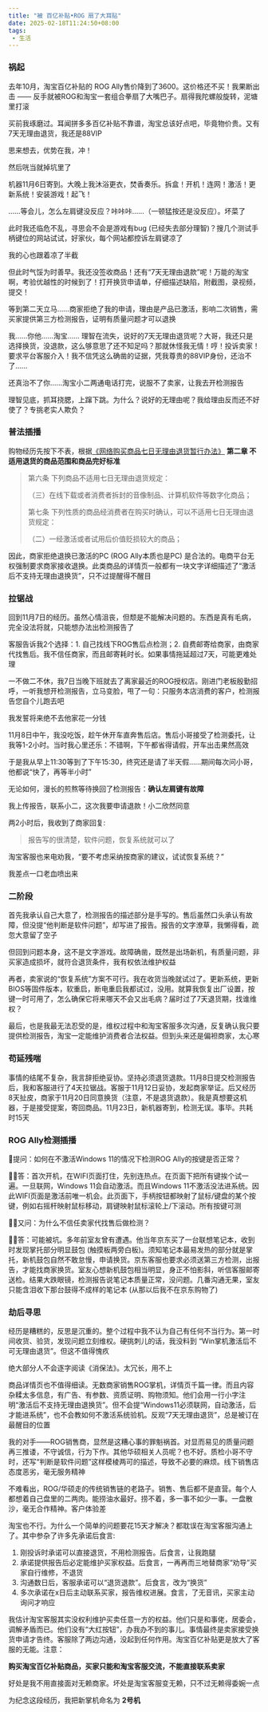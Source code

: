 ```yaml
---
title: "被 百亿补贴•ROG 扇了大耳贴"
date: 2025-02-18T11:24:50+08:00
tags:
 - 生活
---
```


### 祸起

去年10月，淘宝百亿补贴的 ROG Ally售价降到了3600。这价格还不买！我果断出击 —— 反手就被ROG和淘宝一套组合拳扇了大嘴巴子。扇得我陀螺般旋转，泥塘里打滚

买前我琢磨过。耳闻拼多多百亿补贴不靠谱，淘宝总该好点吧，毕竟物价贵。又有7天无理由退货，我还是88VIP

思来想去，优势在我，冲！

然后咣当就掉坑里了

机器11月6日寄到。大晚上我沐浴更衣，焚香奏乐。拆盒！开机！连网！激活！更新系统！安装游戏！起飞！

……等会儿，怎么左肩键没反应？咔咔咔……（一顿猛按还是没反应）。坏菜了

此时我还临危不乱，寻思会不会是游戏有bug (已经失去部分理智)？搜几个测试手柄键位的网站试试，好家伙，每个网站都控诉左肩键凉了

我的心也跟着凉了半截

但此时气馁为时善早。我还没签收商品！还有“7天无理由退款”呢！万能的淘宝啊，考验优越性的时候到了！打开换货申请单，仔细描述缺陷，附截图，录视频，提交！

等到第二天立马……商家拒绝了我的申请，理由是产品已激活，影响二次销售，需买家提供第三方检测报告，证明有质量问题才可以退换

我……你他……淘宝…… 理智在流失，说好的7天无理由退货呢？大哥，我还只是选择换货，没退款，这么够意思了还不知足吗？那就休怪我无情！哼！投诉卖家！要求平台客服介入！我不信凭这么确凿的证据，凭我尊贵的88VIP身份，还治不了……

还真治不了你……淘宝小二两通电话打完，说服不了卖家，让我去开检测报告

理智见底，抓耳挠腮，上蹿下跳。为什么？说好的无理由呢？我给理由反而还不好使了？专挑老实人欺负？

### 普法插播

购物经历先按下不表，根据[《网络购买商品七日无理由退货暂行办法》](https://www.gov.cn/zhengce/zhengceku/2020-11/03/content_5557118.htm) **第二章 不适用退货的商品范围和商品完好标准**
>第六条  下列商品不适用七日无理由退货规定：
>
>（三）在线下载或者消费者拆封的音像制品、计算机软件等数字化商品；
>
>第七条  下列性质的商品经消费者在购买时确认，可以不适用七日无理由退货规定：
>
>（二）一经激活或者试用后价值贬损较大的商品；

因此，商家拒绝退换已激活的PC (ROG Ally本质也是PC) 是合法的。电商平台无权强制要求商家接收退换。此类商品的详情页一般都有一块文字详细描述了“激活后不支持无理由退换货”，只不过提醒得不醒目

### 拉锯战

回到11月7日的经历。虽然心情沮丧，但颓是不能解决问题的。东西是真有毛病，完全没法将就，只能想办法出检测报告了

客服告诉我2个选择：1. 自己找线下ROG售后点检测；2. 自费邮寄给商家，由商家代找售后。我不信任商家，而且邮寄耗时长。如果事情拖延超过7天，可能更难处理

一不做二不休，我7日当晚下班就去了离家最近的ROG授权店。刚进门老板殷勤招呼，一听我想开检测报告，立马变脸，甩了一句：只服务本店消费的客户，检测报告您自个儿跑去吧

我发誓将来绝不去他家花一分钱

11月8日中午，我没吃饭，趁午休开车直奔售后店。售后小哥接受了检测委托，让我等1-2小时。当时我心里还乐：不错啊，下午都省得请假，开车出击果然高效

于是我从早上11:30等到了下午15:30，终究还是请了半天假……期间每次问小哥，他都说“快了，再等半小时”

无论如何，漫长的煎熬等待换回了检测报告：**确认左肩键有故障**

我上传报告，联系小二，这次我要申请退款！小二欣然同意

两2小时后，我收到了商家回复:

> 报告写的很清楚，软件问题，恢复系统就可以了

淘宝客服也来电劝我，“要不考虑采纳按商家的建议，试试恢复系统？”

我差点一口老血喷出来

### 二阶段

首先我承认自己大意了，检测报告的描述部分是手写的。售后虽然口头承认有故障，但没提“他判断是软件问题”，却写进了报告。报告的文字潦草，我懒得看，疏忽大意留了空子

但回到问题本身，这不是文字游戏。故障确凿，既然是出场新机，有质量问题，非买家造成损坏，就符合退货条件，我有权依法维护权益

再者，卖家说的“恢复系统”方案不可行。我在收货当晚就试过了。更新系统，更新BIOS等固件版本，软重启，断电重启我都试过，没用。就算我恢复出厂设置，按键一时可用了，怎么确保它将来哪天不会又出毛病？届时过了7天退货期，找谁维权？

最后，也是我最无法忍受的是，维权过程中和淘宝客服多次沟通，反复确认我只要提供检测报告，淘宝一定能维护消费者合法权益。但到头来还是偏袒商家，太心寒

### 苟延残喘

事情的结尾不复杂，我言辞拒绝妥协。坚持必须退货退款。11月8日提交检测报告后，我和客服进行了4天拉锯战。客服于11月12日妥协，发起商家举证。后又经历8天扯皮，商家于11月20日同意换货（注意，不是退货退款）。我是真想要这机器，于是接受提案，寄回商品。11月23日，新机器寄到，检测无误。事毕。共耗时15天

### ROG Ally检测插播

🙋提问：如何在不激活Windows 11的情况下检测ROG Ally的按键是否正常？

👨‍🔬答：首次开机，在WIFI页面打住，先别连热点。在页面下把所有键挨个试一遍。一旦联网，Windows 11会自动激活。而且Windows 11不激活没法进系统。因此WIFI页面是激活前唯一机会。此页面下，手柄按钮都映射了鼠标/键盘的某个按键，例如右摇杆映射鼠标移动，肩键映射鼠标滚轮上/下滚动。所有按键可测

🙋‍♀️又问：为什么不信任卖家代找售后做检测？

👩‍🔬答：可能被坑。多年前室友曾有遭遇。他当年京东买了一台联想笔记本，收到时发现掌托部分明显鼓包 (触摸板两旁白板)。须知笔记本最易发热的部分就是掌托，新机鼓包自然不敢怠慢，申请换货。京东客服也要求必须送第三方检测，出报告，才能找商家换货。室友心想新机鼓包相当明显，身正不怕影斜，听信客服邮寄送检。结果大跌眼镜，检测报告说笔记本质量正常，没问题。几番沟通无果，室友只能含泪收下那台鼓得不成样的笔记本 (从那以后我不在京东购物了)

### 劫后寻思

经历是糟糕的，反思是沉重的。整个过程中我不认为自己有任何不当行为。第一时间收货、验货，发现问题立刻维权。硬挑刺儿的话，我没料到 “Win掌机激活后不可无理由退货”。但这不值得愧疚

绝大部分人不会逐字阅读《消保法》。太冗长，用不上

商品详情页也不值得细读。无数商家销售ROG掌机，详情页千篇一律。而且内容杂糅太多信息，有广告、有参数、资质证明、购物须知。他们会用一行小字注明“激活后不支持无理由退换货”。但不会提“Windows11必须联网，自动激活，后才能进系统”，也不会教如何不激活系统验机。反观“7天无理由退货”，总是被订在最醒目的位置

我的对手——ROG销售商，显然是这糟心事的罪魁祸首。对显而易见的质量问题再三推诿，不守诚信，行为下作。其他华硕相关人员呢？也不好。质检小哥不守时，还写“判断是软件问题”这样模棱两可的描述，导致不必要的麻烦。线下销售店态度恶劣，毫无服务精神

不难看出，ROG/华硕走的传统销售链的老路子。销售、售后都不是直营。每个人都想着自己盘里的二两肉。能捞油水最好。捞不着，多一事不如少一事。一盘散沙，毫无合作精神。客户体验差

淘宝也不行。为什么一个简单的问题要花15天才解决？都耽误在淘宝客服沟通上了。其中参杂了许多先承诺后食言:
1. 刚投诉时承诺可以直接退货，不用检测报告。后食言，让我跑腿
2. 承诺提供报告后必定能维护买家权益。后食言，一再再而三地替商家“劝导”买家自行维修，不退货
3. 沟通数日后，客服承诺可以“退货退款”。后食言，改为“换货”
4. 多次承诺在x日后主动联系买家，报告维权进展。食言，了无音讯，买家主动询问才响应

我估计淘宝客服其实没权利维护买卖任意一方的权益。他们只是和事佬，居委会，调解矛盾而已。他们没有“大红按钮”，办我办不到的事儿。事情最终是卖家接受换货申请才告终。客服除了两边沟通，没起到任何作用。淘宝百亿补贴更是放大了客服的无能。注意：

**购买淘宝百亿补贴商品，买家只能和淘宝客服交流，不能直接联系卖家**

好处是我不用直接面对无赖商家。坏处是淘宝客服变无赖，只不过无赖得委婉一点

为纪念这段经历，我把新掌机命名为 **2号机**